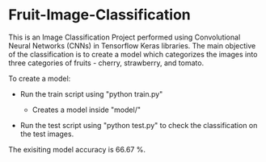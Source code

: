 # Fruit-Image-Classification
 This is an Image Classification Project performed using Convolutional Neural Networks (CNNs) in Tensorflow Keras libraries. The main objective of the classification is to create a model which categorizes the images into three categories of fruits - cherry, strawberry, and tomato.

To create a model:

- Run the train script using "python train.py"
    - Creates a model inside "model/"

- Run the test script using "python test.py" to check the classification on the test images.

The exisiting model accuracy is 66.67 %.
